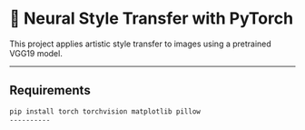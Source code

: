 # 🎨 Neural Style Transfer with PyTorch

This project applies artistic style transfer to images using a pretrained VGG19 model.

---

## Requirements

```bash
pip install torch torchvision matplotlib pillow
----------
